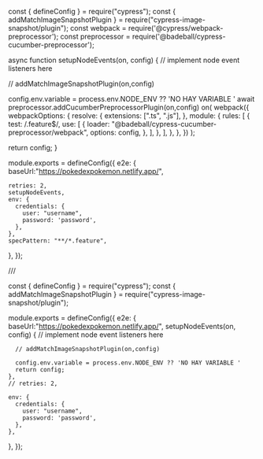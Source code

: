 const { defineConfig } = require("cypress");
const { addMatchImageSnapshotPlugin } = require("cypress-image-snapshot/plugin");
const webpack = require('@cypress/webpack-preprocessor');
const preprocessor = require('@badeball/cypress-cucumber-preprocessor');

async function setupNodeEvents(on, config) {
  // implement node event listeners here

  // addMatchImageSnapshotPlugin(on,config)

  config.env.variable = process.env.NODE_ENV ?? 'NO HAY VARIABLE '
  await preprocessor.addCucumberPreprocessorPlugin(on,config)
  on(
    webpack({
      webpackOptions: {
        resolve: {
          extensions: [".ts", ".js"],
        },
        module: {
          rules: [
            {
              test: /\.feature$/,
              use: [
                {
                  loader: "@badeball/cypress-cucumber-preprocessor/webpack",
                  options: config,
                },
              ],
            },
          ],
        },
      },
    })
  );
  
  return config;
}



module.exports = defineConfig({
  e2e: {
    baseUrl:"https://pokedexpokemon.netlify.app/",
    
    retries: 2,
    setupNodeEvents,
    env: {
      credentials: {
        user: "username",
        password: 'password',
      },
    },
    specPattern: "**/*.feature",
  },
});



///

const { defineConfig } = require("cypress");
const { addMatchImageSnapshotPlugin } = require("cypress-image-snapshot/plugin");





module.exports = defineConfig({
  e2e: {
    baseUrl:"https://pokedexpokemon.netlify.app/",
    setupNodeEvents(on, config) {
      // implement node event listeners here

      // addMatchImageSnapshotPlugin(on,config)

      config.env.variable = process.env.NODE_ENV ?? 'NO HAY VARIABLE '
      return config;
    },
    // retries: 2,

    env: {
      credentials: {
        user: "username",
        password: 'password',
      },
    },
  },
});
